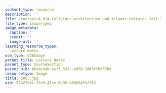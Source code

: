 ```yaml
---
content_type: resource
description: ''
file: /courses/4-614-religious-architecture-and-islamic-cultures-fall-2002/97a27bfc3fe941ae6e93e0360453ff6d_5003.jpg
file_type: image/jpeg
image_metadata:
  caption: ''
  credit: ''
  image-alt: ''
learning_resource_types:
- Lecture Notes
ocw_type: OCWImage
parent_title: Lecture Notes
parent_type: CourseSection
parent_uid: 68abeaab-4eff-532c-e858-18d3ffb567bd
resourcetype: Image
title: 5003.jpg
uid: 97a27bfc-3fe9-41ae-6e93-e0360453ff6d
---
```

